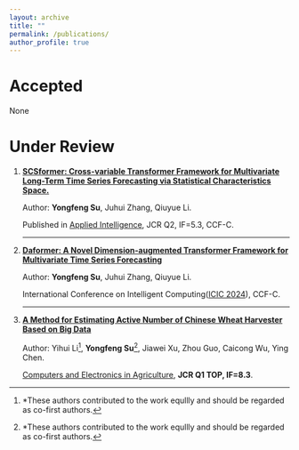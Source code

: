 ```yaml
---
layout: archive
title: ""
permalink: /publications/
author_profile: true
---
```


# Accepted

None

# Under Review

1. **[SCSformer: Cross-variable Transformer Framework for Multivariate Long-Term Time Series Forecasting via Statistical Characteristics Space.](https://yongfengsu.notion.site/SCSformer-Cross-variable-Transformer-Framework-for-Multivariate-Long-Term-Time-Series-Forecasting-v-85ec0a602557465c98cfebfbbb832440)**

   Author: **Yongfeng Su**, Juhui Zhang, Qiuyue Li.

   Published in [Applied Intelligence](https://link.springer.com/journal/10489?gad_source=1&gclid=CjwKCAjwz42xBhB9EiwA48pT77NHNyrIaa6SQyOc3qzE5OtRst2hXdo_qTUlgOGetQf6NliNGbonrBoCEw0QAvD_BwE), JCR Q2, IF=5.3, CCF-C.

   ------

   

2. **[Daformer: A Novel Dimension-augmented Transformer Framework for Multivariate Time Series Forecasting](https://yongfengsu.notion.site/Daformer-A-Novel-Dimension-augmented-Transformer-Framework-for-Multivariate-Time-Series-Forecasting-f06d87019c0648f0a88e0e52c43c008e)**

   Author: **Yongfeng Su**, Juhui Zhang, Qiuyue Li.

   International Conference on Intelligent Computing([ICIC 2024](http://www.ic-icc.cn/2024/index.htm)), CCF-C.

   ------

   

2. **[A Method for Estimating Active Number of Chinese Wheat Harvester Based on Big Data](https://yongfengsu.notion.site/495ae10c41324f3b9281e924c20c3814)**

   Author: Yihui Li[^*], **Yongfeng Su**[^*], Jiawei Xu, Zhou Guo, Caicong Wu, Ying Chen.
   
   [Computers and Electronics in Agriculture](https://www.sciencedirect.com/journal/computers-and-electronics-in-agriculture), **JCR Q1 TOP, IF=8.3**.



[^*]: *These authors contributed to the work equllly and should be regarded as co-first authors.



